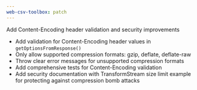 ```yaml
---
web-csv-toolbox: patch
---
```


Add Content-Encoding header validation and security improvements

- Add validation for Content-Encoding header values in `getOptionsFromResponse()`
- Only allow supported compression formats: gzip, deflate, deflate-raw
- Throw clear error messages for unsupported compression formats
- Add comprehensive tests for Content-Encoding validation
- Add security documentation with TransformStream size limit example for protecting against compression bomb attacks
